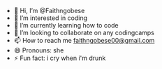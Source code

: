 - 👋 Hi, I’m @Faithngobese
- 👀 I’m interested in coding
- 🌱 I’m currently learning how to code
- 💞️ I’m looking to collaborate on any codingcamps
- 📫 How to reach me faithngobese00@gmail.com
- 😄 Pronouns: she
- ⚡ Fun fact: i cry when i'm drunk

<!---
Faithngobese/Faithngobese is a ✨ special ✨ repository because its `README.md` (this file) appears on your GitHub profile.
You can click the Preview link to take a look at your changes.
--->
